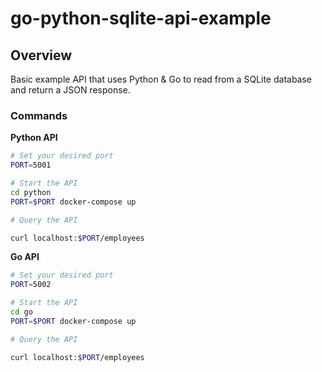 # go-python-sqlite-api-example

## Overview

Basic example API that uses Python & Go to read from a SQLite database and return a JSON response.

### Commands

**Python API**

```bash
# Set your desired port
PORT=5001

# Start the API
cd python
PORT=$PORT docker-compose up
```

```bash
# Query the API

curl localhost:$PORT/employees
```

**Go API**

```bash
# Set your desired port
PORT=5002

# Start the API
cd go
PORT=$PORT docker-compose up
```

```bash
# Query the API

curl localhost:$PORT/employees
```